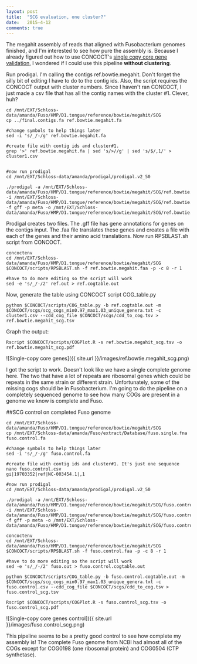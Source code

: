 ```yaml
---
layout: post
title:  "SCG evaluation, one cluster?"
date:   2015-4-12
comments: true
---
```


The megahit assembly of reads that aligned with Fusobacterium genomes finished, and I'm interested to see how pure the assembly is. Because I already figured out how to use CONCOCT's [single copy core gene validation](http://agelmore.github.io/2015/02/28/Single-copycore.html), I wondered if I could use this pipeline **without clustering**. 

Run prodigal. I'm calling the contigs ref.bowtie.megahit. Don't forget the silly bit of editing I have to do to the contig ids. Also, the script requires the CONCOCT output with cluster numbers. Since I haven't ran CONCOCT, I just made a csv file that has all the contig names with the cluster #1. Clever, huh?

~~~~
cd /mnt/EXT/Schloss-data/amanda/Fuso/HMP/D1.tongue/reference/bowtie/megahit/SCG
cp ../final.contigs.fa ref.bowtie.megahit.fa

#change symbols to help things later
sed -i 's/_/-/g' ref.bowtie.megahit.fa 

#create file with contig ids and cluster#1. 
grep '>' ref.bowtie.megahit.fa | sed 's/>//g' | sed 's/$/,1/' > cluster1.csv 


#now run prodigal
cd /mnt/EXT/Schloss-data/amanda/prodigal/prodigal.v2_50

./prodigal -a /mnt/EXT/Schloss-data/amanda/Fuso/HMP/D1.tongue/reference/bowtie/megahit/SCG/ref.bowtie.megahit.faa -i /mnt/EXT/Schloss-data/amanda/Fuso/HMP/D1.tongue/reference/bowtie/megahit/SCG/ref.bowtie.megahit.fa -f gff -p meta -o /mnt/EXT/Schloss-data/amanda/Fuso/HMP/D1.tongue/reference/bowtie/megahit/SCG/ref.bowtie.megahit.gff 
~~~~

Prodigal creates two files. The .gff file has gene annotations for genes on the contigs input. The .faa file translates these genes and creates a file with each of the genes and their amino acid translations. Now run RPSBLAST.sh script from CONCOCT.


~~~~
concoctenv
cd /mnt/EXT/Schloss-data/amanda/Fuso/HMP/D1.tongue/reference/bowtie/megahit/SCG
$CONCOCT/scripts/RPSBLAST.sh -f ref.bowtie.megahit.faa -p -c 8 -r 1 

#have to do more editing so the script will work
sed -e 's/_/-/2' ref.out > ref.cogtable.out
~~~~

Now, generate the table using CONCOCT script COG_table.py

~~~~
python $CONCOCT/scripts/COG_table.py -b ref.cogtable.out -m $CONCOCT/scgs/scg_cogs_min0.97_max1.03_unique_genera.txt -c cluster1.csv --cdd_cog_file $CONCOCT/scgs/cdd_to_cog.tsv > ref.bowtie.megahit_scg.tsv
~~~~


Graph the output:

~~~~
Rscript $CONCOCT/scripts/COGPlot.R -s ref.bowtie.megahit_scg.tsv -o ref.bowtie.megahit_scg.pdf
~~~~

![Single-copy core genes]({{ site.url }}/images/ref.bowtie.megahit_scg.png)

I got the script to work. Doesn't look like we have a single complete genome here. The two that have a lot of repeats are ribosomal genes which could be repeats in the same strain or different strain. Unfortunately, some of the missing cogs should be in Fusobacterium. I'm going to do the pipeline on a completely sequenced genome to see how many COGs are present in a genome we know is complete and Fuso.

##SCG control on completed Fuso genome

~~~~
cd /mnt/EXT/Schloss-data/amanda/Fuso/HMP/D1.tongue/reference/bowtie/megahit/SCG
cp /mnt/EXT/Schloss-data/amanda/Fuso/extract/Database/fuso.single.fna fuso.control.fa

#change symbols to help things later
sed -i 's/_/-/g' fuso.control.fa 

#create file with contig ids and cluster#1. It's just one sequence
nano fuso.control.csv 
gi|19703352|ref|NC-003454.1|,1

#now run prodigal
cd /mnt/EXT/Schloss-data/amanda/prodigal/prodigal.v2_50

./prodigal -a /mnt/EXT/Schloss-data/amanda/Fuso/HMP/D1.tongue/reference/bowtie/megahit/SCG/fuso.control.faa -i /mnt/EXT/Schloss-data/amanda/Fuso/HMP/D1.tongue/reference/bowtie/megahit/SCG/fuso.control.fa -f gff -p meta -o /mnt/EXT/Schloss-data/amanda/Fuso/HMP/D1.tongue/reference/bowtie/megahit/SCG/fuso.control.gff 

concoctenv
cd /mnt/EXT/Schloss-data/amanda/Fuso/HMP/D1.tongue/reference/bowtie/megahit/SCG
$CONCOCT/scripts/RPSBLAST.sh -f fuso.control.faa -p -c 8 -r 1 

#have to do more editing so the script will work
sed -e 's/_/-/2' fuso.out > fuso.control.cogtable.out

python $CONCOCT/scripts/COG_table.py -b fuso.control.cogtable.out -m $CONCOCT/scgs/scg_cogs_min0.97_max1.03_unique_genera.txt -c fuso.control.csv --cdd_cog_file $CONCOCT/scgs/cdd_to_cog.tsv > fuso.control_scg.tsv

Rscript $CONCOCT/scripts/COGPlot.R -s fuso.control_scg.tsv -o fuso.control_scg.pdf
~~~~


![Single-copy core genes control]({{ site.url }}/images/fuso.control_scg.png)


This pipeline seems to be a pretty good control to see how complete my assembly is! The complete Fuso genome from NCBI had almost all of the COGs except for COG0198 (one ribosomal protein) and COG0504 (CTP synthetase).
